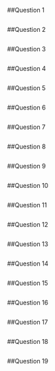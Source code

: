
##Question 1
```javascript

```


##Question 2
```javascript

```


##Question 3
```javascript

```


##Question 4
```javascript

```


##Question 5
```javascript

```


##Question 6
```javascript

```


##Question 7
```javascript

```


##Question 8
```javascript

```


##Question 9
```javascript

```

##Question 10
```javascript

```


##Question 11
```javascript

```


##Question 12
```javascript

```


##Question 13
```javascript

```


##Question 14
```javascript

```


##Question 15
```javascript

```


##Question 16
```javascript

```


##Question 17
```javascript

```


##Question 18
```javascript

```


##Question 19
```javascript

```
